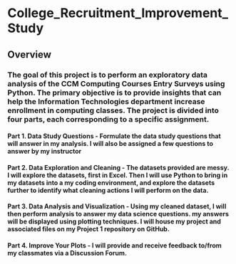 # College_Recruitment_Improvement_Study

## Overview

### The goal of this project is to perform an exploratory data analysis of the CCM Computing Courses Entry Surveys using Python. The primary objective is to provide insights that can help the Information Technologies department increase enrollment in computing classes. The project is divided into four parts, each corresponding to a specific assignment.

#### Part 1.  Data Study Questions - Formulate the data study questions that will answer in my analysis.  I will also be assigned a few questions to answer by my instructor

#### Part 2.  Data Exploration and Cleaning - The datasets provided are messy.  I will explore the datasets, first in Excel. Then I will use Python to bring in my datasets into a my coding environment, and explore the datasets further to identify what cleaning actions I will perform on the data.

#### Part 3.  Data Analysis and Visualization - Using my cleaned dataset, I will then perform analysis to answer my data science questions.  my answers will be displayed using plotting techniques.  I will house my project and associated files on my Project 1 repository on GitHub.

#### Part 4.  Improve Your Plots - I will provide and receive feedback to/from my classmates via a Discussion Forum.
